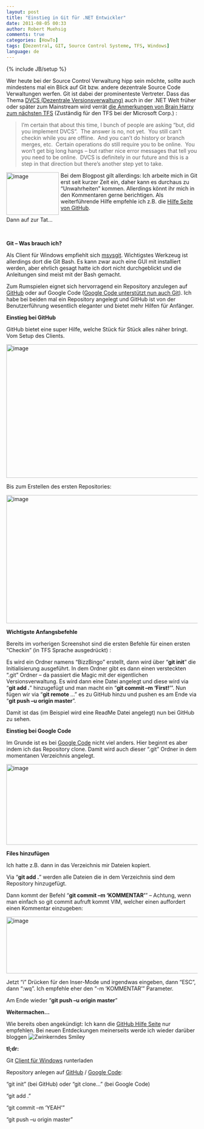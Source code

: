 ```yaml
---
layout: post
title: "Einstieg in Git für .NET Entwickler"
date: 2011-08-05 00:33
author: Robert Muehsig
comments: true
categories: [HowTo]
tags: [Dezentral, GIT, Source Control Systeme, TFS, Windows]
language: de
---
```

{% include JB/setup %}
<p>Wer heute bei der Source Control Verwaltung hipp sein möchte, sollte auch mindestens mal ein Blick auf Git bzw. andere dezentrale Source Code Verwaltungen werfen. Git ist dabei der prominenteste Vertreter. Dass das Thema <a href="http://en.wikipedia.org/wiki/Distributed_revision_control">DVCS (Dezentrale Versionsverwaltung)</a> auch in der .NET Welt früher oder später zum Mainstream wird verrät <a href="http://blogs.msdn.com/b/bharry/archive/2011/08/02/version-control-model-enhancements-in-tfs-11.aspx">die Anmerkungen von Brain Harry zum nächsten TFS</a> (Zuständig für den TFS bei der Microsoft Corp.) :</p> <blockquote> <p>I’m certain that about this time, I bunch of people are asking “but, did you implement DVCS”.&nbsp; The answer is no, not yet.&nbsp; You still can’t checkin while you are offline.&nbsp; And you can’t do history or branch merges, etc.&nbsp; Certain operations do still require you to be online.&nbsp; You won’t get big long hangs – but rather nice error messages that tell you you need to be online.&nbsp; DVCS is definitely in our future and this is a step in that direction but there’s another step yet to take.</p></blockquote> <p><a href="{{BASE_PATH}}/assets/wp-images-de/image1313.png"><img style="background-image: none; border-bottom: 0px; border-left: 0px; margin: 0px 5px 0px 0px; padding-left: 0px; padding-right: 0px; display: inline; float: left; border-top: 0px; border-right: 0px; padding-top: 0px" title="image" border="0" alt="image" align="left" src="{{BASE_PATH}}/assets/wp-images-de/image_thumb495.png" width="138" height="112"></a>Bei dem Blogpost gilt allerdings: Ich arbeite mich in Git erst seit kurzer Zeit ein, daher kann es durchaus zu “Unwahrheiten” kommen. Allerdings könnt ihr mich in den Kommentaren gerne berichtigen. Als weiterführende Hilfe empfehle ich z.B. die <a href="http://help.github.com/">Hilfe Seite von GitHub</a>.</p> <p>Dann auf zur Tat…</p> <p>&nbsp;</p> <p><strong>Git – Was brauch ich?</strong></p> <p>Als Client für Windows empfiehlt sich <a href="http://code.google.com/p/msysgit/downloads/list">msysgit</a>. Wichtigstes Werkzeug ist allerdings dort die Git Bash. Es kann zwar auch eine GUI mit installiert werden, aber ehrlich gesagt hatte ich dort nicht durchgeblickt und die Anleitungen sind meist mit der Bash gemacht.</p> <p>Zum Rumspielen eignet sich hervorragend ein Repository anzulegen auf <a href="http://github.com/">GitHub</a> oder auf Google Code (<a href="http://google-opensource.blogspot.com/2011/07/announcing-git-support-for-google-code.html">Google Code unterstützt nun auch Git</a>). Ich habe bei beiden mal ein Repository angelegt und GitHub ist von der Benutzerführung wesentlich eleganter und bietet mehr Hilfen für Anfänger.</p> <p><strong>Einstieg bei GitHub</strong></p> <p>GitHub bietet eine super Hilfe, welche Stück für Stück alles näher bringt. Vom Setup des Clients.</p> <p><a href="{{BASE_PATH}}/assets/wp-images-de/image1318.png"><img style="background-image: none; border-bottom: 0px; border-left: 0px; padding-left: 0px; padding-right: 0px; display: inline; border-top: 0px; border-right: 0px; padding-top: 0px" title="image" border="0" alt="image" src="{{BASE_PATH}}/assets/wp-images-de/image_thumb500.png" width="569" height="351"></a></p> <p>Bis zum Erstellen des ersten Repositories:</p> <p><a href="{{BASE_PATH}}/assets/wp-images-de/image1319.png"><img style="background-image: none; border-bottom: 0px; border-left: 0px; padding-left: 0px; padding-right: 0px; display: inline; border-top: 0px; border-right: 0px; padding-top: 0px" title="image" border="0" alt="image" src="{{BASE_PATH}}/assets/wp-images-de/image_thumb501.png" width="570" height="337"></a></p>  <p><strong>Wichtigste Anfangsbefehle</strong></p> <p>Bereits im vorherigen Screenshot sind die ersten Befehle für einen ersten “Checkin” (in TFS Sprache ausgedrückt) :</p> <p>Es wird ein Ordner namens “BizzBingo” erstellt, dann wird über “<strong>git init</strong>” die Initialisierung ausgeführt. In dem Ordner gibt es dann einen versteckten “.git” Ordner – da passiert die Magic mit der eigentlichen Versionsverwaltung. Es wird dann eine Datei angelegt und diese wird via “<strong>git add .</strong>” hinzugefügt und man macht ein “<strong>git commit –m ‘First!’</strong>”. Nun fügen wir via “<strong>git remote </strong>…” es zu GitHub hinzu und pushen es am Ende via “<strong>git push –u origin master</strong>”.</p> <p>Damit ist das (im Beispiel wird eine ReadMe Datei angelegt) nun bei GitHub zu sehen. </p> <p><strong>Einstieg bei Google Code</strong></p> <p>Im Grunde ist es bei <a href="http://code.google.com/hosting/createProject">Google Code</a> nicht viel anders. Hier beginnt es aber indem ich das Repository clone. Damit wird auch dieser “.git” Ordner in dem momentanen Verzeichnis angelegt.</p> <p><a href="{{BASE_PATH}}/assets/wp-images-de/image1316.png"><img style="background-image: none; border-bottom: 0px; border-left: 0px; padding-left: 0px; padding-right: 0px; display: inline; border-top: 0px; border-right: 0px; padding-top: 0px" title="image" border="0" alt="image" src="{{BASE_PATH}}/assets/wp-images-de/image_thumb498.png" width="530" height="212"></a></p> <p><strong>Files hinzufügen</strong></p> <p>Ich hatte z.B. dann in das Verzeichnis mir Dateien kopiert. </p> <p>Via “<strong>git add .</strong>” werden alle Dateien die in dem Verzeichnis sind dem Repository hinzugefügt.</p> <p>Dann kommt der Befehl “<strong>git commit –m ‘KOMMENTAR’</strong>” – Achtung, wenn man einfach so git commit aufruft kommt VIM, welcher einen auffordert einen Kommentar einzugeben:</p> <p><a href="{{BASE_PATH}}/assets/wp-images-de/image1317.png"><img style="background-image: none; border-bottom: 0px; border-left: 0px; padding-left: 0px; padding-right: 0px; display: inline; border-top: 0px; border-right: 0px; padding-top: 0px" title="image" border="0" alt="image" src="{{BASE_PATH}}/assets/wp-images-de/image_thumb499.png" width="510" height="149"></a></p> <p>Jetzt “i” Drücken für den Inser-Mode und irgendwas eingeben, dann “ESC”, dann “:wq”. Ich empfehle eher den “-m ‘KOMMENTAR’” Parameter.</p> <p>Am Ende wieder “<strong>git push –u origin master</strong>”</p> <p><strong>Weitermachen…</strong></p> <p>Wie bereits oben angekündigt: Ich kann die <a href="http://help.github.com/">GitHub Hilfe Seite</a> nur empfehlen. Bei neuen Entdeckungen meinerseits werde ich wieder darüber bloggen <img style="border-bottom-style: none; border-right-style: none; border-top-style: none; border-left-style: none" class="wlEmoticon wlEmoticon-winkingsmile" alt="Zwinkerndes Smiley" src="{{BASE_PATH}}/assets/wp-images-de/wlEmoticon-winkingsmile10.png"></p> <p><strong>tl;dr:</strong></p> <p>Git <a href="http://code.google.com/p/msysgit/downloads/list">Client für Windows</a> runterladen</p> <p>Repository anlegen auf <a href="https://github.com/">GitHub</a> / <a href="http://code.google.com/hosting/">Google Code</a>:</p> <p>“git init” (bei GitHub) oder “git clone…” (bei Google Code)</p> <p>“git add .”</p> <p>“git commit –m ‘YEAH’”</p> <p>“git push –u origin master”</p>

